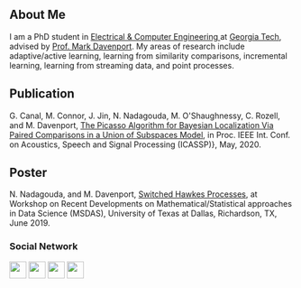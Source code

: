 ## About Me

I am a PhD student in <a href="https://www.ece.gatech.edu/" target="_blank">Electrical & Computer Engineering </a> at <a href="https://www.gatech.edu/" target="_blank"> Georgia Tech</a>, advised by <a href="https://www.mdav.ece.gatech.edu/" target="_blank">Prof. Mark Davenport</a>. My areas of research include adaptive/active learning, learning from similarity comparisons, incremental learning, learning from streaming data, and point processes.

## Publication

G. Canal, M. Connor, J. Jin, N. Nadagouda, M. O'Shaughnessy, C. Rozell, and M. Davenport,  <a href="/docs/papers/icassp-2020.pdf" target="_blank">The Picasso Algorithm for Bayesian Localization Via Paired Comparisons in a Union of Subspaces Model</a>,  in Proc. IEEE Int. Conf. on Acoustics, Speech and Signal Processing (ICASSP)}, May, 2020. 
 
## Poster

N. Nadagouda, and M. Davenport, <a href="/docs/papers/Namrata_poster.pdf" target="_blank">Switched Hawkes Processes</a>, at Workshop on Recent Developments on Mathematical/Statistical approaches in Data Science (MSDAS), University of Texas at Dallas, Richardson, TX, June 2019.

### Social Network
<p float="left">
<a href="https://scholar.google.com/citations?user=WPOYaFAAAAAJ&hl=en" target="_blank"><img src="https://nnadagouda95.github.io/images/google-scholar-logo.png" height="30" width="30" /></a>
<a href="mailto:namrata.nadagouda@gatech.edu" target="_blank"><img src="https://nnadagouda95.github.io/images/email-logo.png" height="30" width="30" /></a>
<a href="https://www.linkedin.com/in/namratanadagouda/" target="_blank"><img src="https://nnadagouda95.github.io/images/linkedin-logo-2.png" height="30" width="30" /></a>
<a href="https://github.com/nnadagouda95" target="_blank"><img src="https://nnadagouda95.github.io/images/GitHub-logo-crop.png" height="30" width="30" /></a>
</p>

